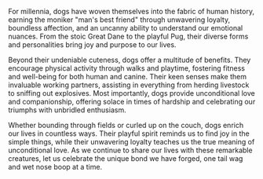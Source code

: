 For millennia, dogs have woven themselves into the fabric of human history, earning the moniker "man's best friend" through unwavering loyalty, boundless affection, and an uncanny ability to understand our emotional nuances. From the stoic Great Dane to the playful Pug, their diverse forms and personalities bring joy and purpose to our lives.

Beyond their undeniable cuteness, dogs offer a multitude of benefits. They encourage physical activity through walks and playtime, fostering fitness and well-being for both human and canine. Their keen senses make them invaluable working partners, assisting in everything from herding livestock to sniffing out explosives. Most importantly, dogs provide unconditional love and companionship, offering solace in times of hardship and celebrating our triumphs with unbridled enthusiasm.

Whether bounding through fields or curled up on the couch, dogs enrich our lives in countless ways. Their playful spirit reminds us to find joy in the simple things, while their unwavering loyalty teaches us the true meaning of unconditional love. As we continue to share our lives with these remarkable creatures, let us celebrate the unique bond we have forged, one tail wag and wet nose boop at a time.